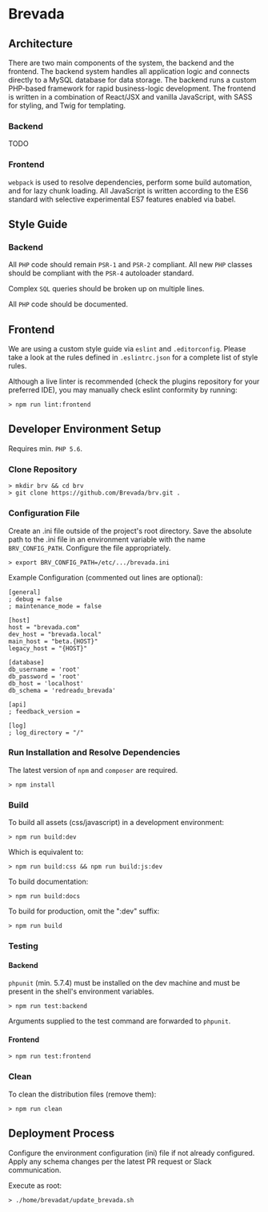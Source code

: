 # Brevada

## Architecture

There are two main components of the system, the backend and the frontend. The backend system handles all application logic and connects directly to a MySQL database for data storage. The backend runs a custom PHP-based framework for rapid business-logic development. The frontend is written in a combination of React/JSX and vanilla JavaScript, with SASS for styling, and Twig for templating.

### Backend

TODO

### Frontend

`webpack` is used to resolve dependencies, perform some build automation, and for lazy chunk loading. All JavaScript is written according to the ES6 standard with selective experimental ES7 features enabled via babel.

## Style Guide

### Backend

All `PHP` code should remain `PSR-1` and `PSR-2` compliant. All new `PHP`
classes should be compliant with the `PSR-4` autoloader standard.

Complex `SQL` queries should be broken up on multiple lines.

All `PHP` code should be documented.

## Frontend

We are using a custom style guide via `eslint` and `.editorconfig`. Please take a look at the rules defined in `.eslintrc.json` for a complete list of style rules.

Although a live linter is recommended (check the plugins repository for your preferred IDE), you may manually check eslint conformity by running:

```
> npm run lint:frontend
```

## Developer Environment Setup

Requires min. `PHP 5.6`.

### Clone Repository

```
> mkdir brv && cd brv
> git clone https://github.com/Brevada/brv.git .
```

### Configuration File

Create an .ini file outside of the project's root directory. Save the absolute path to the .ini file in an environment variable with the name `BRV_CONFIG_PATH`. Configure the file appropriately.

```
> export BRV_CONFIG_PATH=/etc/.../brevada.ini
```

Example Configuration (commented out lines are optional):
```
[general]
; debug = false
; maintenance_mode = false

[host]
host = "brevada.com"
dev_host = "brevada.local"
main_host = "beta.{HOST}"
legacy_host = "{HOST}"

[database]
db_username = 'root'
db_password = 'root'
db_host = 'localhost'
db_schema = 'redreadu_brevada'

[api]
; feedback_version =

[log]
; log_directory = "/"
```

### Run Installation and Resolve Dependencies

The latest version of `npm` and `composer` are required.

```
> npm install
```

### Build

To build all assets (css/javascript) in a development environment:
```
> npm run build:dev
```

Which is equivalent to:
```
> npm run build:css && npm run build:js:dev
```

To build documentation:
```
> npm run build:docs
```

To build for production, omit the ":dev" suffix:
```
> npm run build
```

### Testing

#### Backend

`phpunit` (min. 5.7.4) must be installed on the dev machine and must be present
in the shell's environment variables.

```
> npm run test:backend
```

Arguments supplied to the test command are forwarded to `phpunit`.

#### Frontend

```
> npm run test:frontend
```

### Clean

To clean the distribution files (remove them):
```
> npm run clean
```

## Deployment Process

Configure the environment configuration (ini) file if not already configured. Apply any schema changes per the latest PR request or Slack communication.

Execute as root:

```
> ./home/brevadat/update_brevada.sh
```

